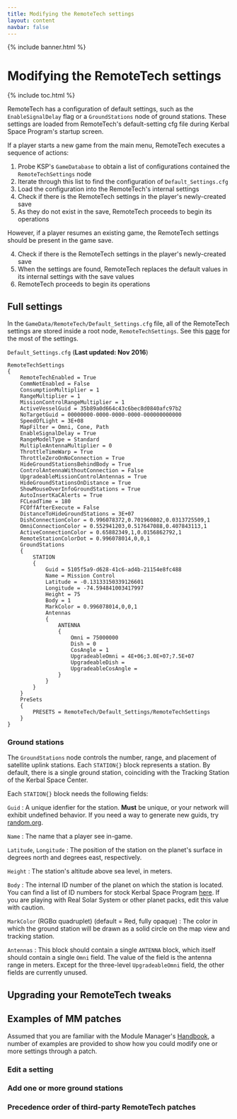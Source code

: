 ```yaml
---
title: Modifying the RemoteTech settings
layout: content
navbar: false
---
```

 
{% include banner.html %}

# Modifying the RemoteTech settings

{% include toc.html %}

RemoteTech has a configuration of default settings, such as the `EnableSignalDelay` flag or a `GroundStations` node of ground stations. These settings are loaded from RemoteTech's default-setting cfg file during Kerbal Space Program's startup screen.

If a player starts a new game from the main menu, RemoteTech executes a sequence of actions:

1. Probe KSP's `GameDatabase` to obtain a list of configurations contained the `RemoteTechSettings` node
2. Iterate through this list to find the configuration of `Default_Settings.cfg`
3. Load the configuration into the RemoteTech's internal settings
4. Check if there is the RemoteTech settings in the player's newly-created save
5. As they do not exist in the save, RemoteTech proceeds to begin its operations

However, if a player resumes an existing game, the RemoteTech settings should be present in the game save.

4. Check if there is the RemoteTech settings in the player's newly-created save
5. When the settings are found, RemoteTech replaces the default values in its internal settings with the save values
6. RemoteTech proceeds to begin its operations

## Full settings

In the `GameData/RemoteTech/Default_Settings.cfg` file, all of the RemoteTech settings are stored inside a root node, `RemoteTechSettings`. See this [page](http://remotetechnologiesgroup.github.io/RemoteTech/guide/settings/) for the most of the settings.

`Default_Settings.cfg` (**Last updated: Nov 2016**)

```
RemoteTechSettings
{
	RemoteTechEnabled = True
	CommNetEnabled = False
	ConsumptionMultiplier = 1
	RangeMultiplier = 1
	MissionControlRangeMultiplier = 1    
	ActiveVesselGuid = 35b89a0d664c43c6bec8d0840afc97b2
	NoTargetGuid = 00000000-0000-0000-0000-000000000000
	SpeedOfLight = 3E+08
	MapFilter = Omni, Cone, Path
	EnableSignalDelay = True
	RangeModelType = Standard
	MultipleAntennaMultiplier = 0
	ThrottleTimeWarp = True
	ThrottleZeroOnNoConnection = True
	HideGroundStationsBehindBody = True
	ControlAntennaWithoutConnection = False
	UpgradeableMissionControlAntennas = True
	HideGroundStationsOnDistance = True
	ShowMouseOverInfoGroundStations = True
	AutoInsertKaCAlerts = True
	FCLeadTime = 180
	FCOffAfterExecute = False
	DistanceToHideGroundStations = 3E+07
	DishConnectionColor = 0.996078372,0.701960802,0.0313725509,1
	OmniConnectionColor = 0.552941203,0.517647088,0.407843113,1
	ActiveConnectionColor = 0.65882349,1,0.0156862792,1
	RemoteStationColorDot = 0.996078014,0,0,1
	GroundStations
	{
		STATION
		{
			Guid = 5105f5a9-d628-41c6-ad4b-21154e8fc488
			Name = Mission Control
			Latitude = -0.13133150339126601
			Longitude = -74.594841003417997
			Height = 75
			Body = 1
			MarkColor = 0.996078014,0,0,1
			Antennas
			{
				ANTENNA
				{
					Omni = 75000000
					Dish = 0
					CosAngle = 1
					UpgradeableOmni = 4E+06;3.0E+07;7.5E+07
					UpgradeableDish = 
					UpgradeableCosAngle = 
				}
			}
		}
	}
	PreSets
	{
		PRESETS = RemoteTech/Default_Settings/RemoteTechSettings
	}
}
```

### Ground stations

The `GroundStations` node controls the number, range, and placement of satellite uplink stations. Each `STATION{}` block represents a station. By default, there is a single ground station, coinciding with the Tracking Station of the Kerbal Space Center.

Each `STATION{}` block needs the following fields:

`Guid`
: A unique idenfier for the station. **Must** be unique, or your network will exhibit undefined behavior. If you need a way to generate new guids, try [random.org](http://www.random.org/cgi-bin/randbyte?nbytes=16&format=h).

`Name`
: The name that a player see in-game.

`Latitude`, `Longitude`
: The position of the station on the planet's surface in degrees north and degrees east, respectively.

`Height`
: The station's altitude above sea level, in meters.

`Body`
: The internal ID number of the planet on which the station is located. You can find a list of ID numbers for stock Kerbal Space Program [here](https://github.com/Anatid/XML-Documentation-for-the-KSP-API/blob/master/src/FlightGlobals.cs#L72). If you are playing with Real Solar System or other planet packs, edit this value with caution.

`MarkColor` (RGBα quadruplet) (default = Red, fully opaque)
: The color in which the ground station will be drawn as a solid circle on the map view and tracking station.

`Antennas`
: This block should contain a single `ANTENNA` block, which itself should contain a single `Omni` field. The value of the field is the antenna range in meters. Except for the three-level `UpgradeableOmni` field, the other fields are currently unused.

## Upgrading your RemoteTech tweaks

## Examples of MM patches

Assumed that you are familiar with the Module Manager's [Handbook](https://github.com/sarbian/ModuleManager/wiki/Module-Manager-Handbook), a number of examples are provided to show how you could modify one or more settings through a patch.

### Edit a setting

### Add one or more ground stations

### Precedence order of third-party RemoteTech patches
